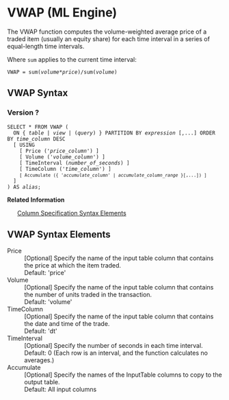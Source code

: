 <html><head></head><body><div class="nested0" aria-labelledby="ariaid-title1" topicindex="1" topicid="gjw1507907635272" id="gjw1507907635272"><h1 class="title topictitle1" id="ariaid-title1">VWAP (ML Engine)</h1><div class="body conbody">
<p class="p">The VWAP function computes the volume-weighted average price of a traded item (usually an equity share) for each time interval in a series of equal-length time intervals.</p>
<p class="p">Where <code class="ph codeph">sum</code> applies to the current time interval:</p>
<p class="p"><code class="ph codeph">VWAP = sum(<var class="keyword varname">volume</var>*<var class="keyword varname">price</var>)/sum(<var class="keyword varname">volume</var>)</code></p></div><div class="topic reference nested1" aria-labelledby="ariaid-title2" topicindex="2" topicid="aml1507907707564" xml:lang="en-us" lang="en-us" id="aml1507907707564">
<h2 class="title topictitle2" id="ariaid-title2">VWAP Syntax</h2><div class="body refbody"><div class="section" id="aml1507907707564__section_N1005B_N10022_N10001">
<h3 class="title sectiontitle">Version ?</h3><pre class="pre codeblock" xml:space="preserve"><code>SELECT * FROM VWAP (
  <span>ON { <var class="keyword varname">table</var> | <var class="keyword varname">view</var> | (<var class="keyword varname">query</var>) }</span> PARTITION BY <var class="keyword varname">expression</var> [,...] ORDER BY <var class="keyword varname">time_column</var> DESC
  [ USING
    [ Price ('<var class="keyword varname">price_column</var>') ]
    [ Volume ('<var class="keyword varname">volume_column</var>') ]
    [ TimeInterval (<var class="keyword varname">number_of_seconds</var>) ]
    [ TimeColumn ('<var class="keyword varname">time_column</var>') ]
    <code class="ph codeph">[ Accumulate ({ '<var class="keyword varname">accumulate_column</var>' | <var class="keyword varname">accumulate_column_range</var> }[,...]) ]</code>
  ]
) AS <var class="keyword varname">alias</var>;</code></pre></div></div><div class="related-links"><div class="linklistheader"><p></p><b>Related Information</b></div>
<ul class="linklist linklist relinfo"><div class="linklistmember"><a href="ndv1557782188375.md">Column Specification Syntax Elements</a></div></ul></div></div><div class="topic reference nested1" aria-labelledby="ariaid-title3" topicindex="3" topicid="vjc1507907768452" xml:lang="en-us" lang="en-us" id="vjc1507907768452">
<h2 class="title topictitle2" id="ariaid-title3">VWAP Syntax Elements</h2><div class="body refbody"><div class="section" id="vjc1507907768452__section_N10011_N1000E_N10001"><dl class="dl parml"><dt class="dt pt dlterm">Price</dt><dd class="dd pd">[Optional] Specify the name of the input table column that contains the price at which the item traded.</dd><dd class="dd pd ddexpand">Default: 'price'</dd><dt class="dt pt dlterm">Volume</dt><dd class="dd pd">[Optional] Specify the name of the input table column that contains the number of units traded in the transaction.</dd><dd class="dd pd ddexpand">Default: 'volume'</dd><dt class="dt pt dlterm">TimeColumn</dt><dd class="dd pd">[Optional] Specify the name of the input table column that contains the date and time of the trade.</dd><dd class="dd pd ddexpand">Default: 'dt'</dd><dt class="dt pt dlterm">TimeInterval</dt><dd class="dd pd">[Optional] Specify the number of seconds in each time interval.</dd><dd class="dd pd ddexpand">Default: 0 (Each row is an interval, and the function calculates no averages.)</dd><dt class="dt pt dlterm">Accumulate</dt><dd class="dd pd">[Optional] Specify the names of the InputTable columns to copy to the output table.</dd><dd class="dd pd ddexpand">Default: All input columns</dd></dl></div></div></div></div></body></html>
